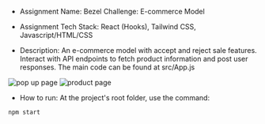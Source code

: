  - Assignment Name: Bezel Challenge: E-commerce Model

 - Assignment Tech Stack: React (Hooks), Tailwind CSS, Javascript/HTML/CSS

 - Description: An e-commerce model with accept and reject sale features. Interact with API endpoints to fetch product information and post user responses. The main code can be found at src/App.js

<img src="./src/assets/popUp.png" alt="pop up page"/>
<img src="./src/assets/productPage.png" alt="product page"/>

 - How to run: At the project's root folder, use the command:
 ```
npm start
 ```